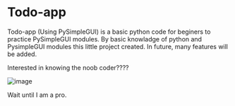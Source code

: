 # Todo-app
Todo-app (Using PySimpleGUI) is a basic python code for beginers to practice PySimpleGUI modules.
By basic knowladge of python and PysimpleGUI modules this little project created.
In future, many features will be added.


Interested in knowing the noob coder????


![image](https://user-images.githubusercontent.com/126971204/222969100-c24a22f5-e98e-41de-9759-50236d601597.png)


Wait until I am a pro.
